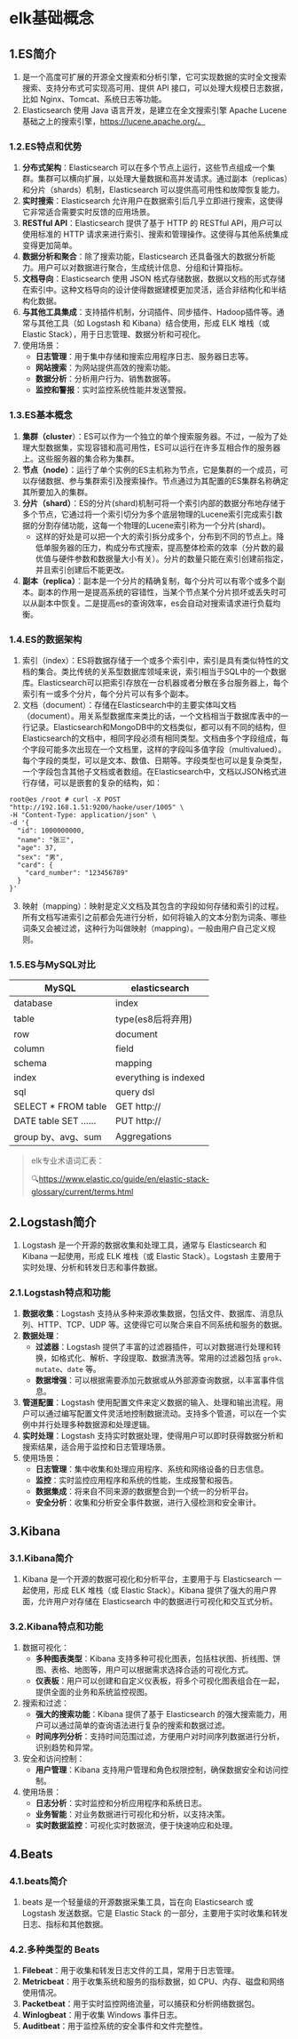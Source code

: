 # elk基础概念

## 1.ES简介

1. 是一个高度可扩展的开源全文搜索和分析引擎，它可实现数据的实时全文搜索搜索、支持分布式可实现高可用、提供 API 接口，可以处理大规模日志数据，比如 Nginx、Tomcat、系统日志等功能。
2. Elasticsearch 使用 Java 语言开发，是建立在全文搜索引擎 Apache Lucene 基础之上的搜索引擎，https://lucene.apache.org/。

### 1.2.ES特点和优势

1. **分布式架构**：Elasticsearch 可以在多个节点上运行，这些节点组成一个集群。集群可以横向扩展，以处理大量数据和高并发请求。通过副本（replicas）和分片（shards）机制，Elasticsearch 可以提供高可用性和故障恢复能力。
2. **实时搜索**：Elasticsearch 允许用户在数据索引后几乎立即进行搜索，这使得它非常适合需要实时反馈的应用场景。
3. **RESTful API**：Elasticsearch 提供了基于 HTTP 的 RESTful API，用户可以使用标准的 HTTP 请求来进行索引、搜索和管理操作。这使得与其他系统集成变得更加简单。
4. **数据分析和聚合**：除了搜索功能，Elasticsearch 还具备强大的数据分析能力。用户可以对数据进行聚合，生成统计信息、分组和计算指标。
5. **文档导向**：Elasticsearch 使用 JSON 格式存储数据，数据以文档的形式存储在索引中。这种文档导向的设计使得数据建模更加灵活，适合非结构化和半结构化数据。
6. **与其他工具集成**：支持插件机制，分词插件、同步插件、Hadoop插件等。通常与其他工具（如 Logstash 和 Kibana）结合使用，形成 ELK 堆栈（或 Elastic Stack），用于日志管理、数据分析和可视化。
7. 使用场景：
   - **日志管理**：用于集中存储和搜索应用程序日志、服务器日志等。
   - **网站搜索**：为网站提供高效的搜索功能。
   - **数据分析**：分析用户行为、销售数据等。
   - **监控和警报**：实时监控系统性能并发送警报。

### 1.3.ES基本概念

1. **集群（cluster**）：ES可以作为一个独立的单个搜索服务器。不过，一般为了处理大型数据集，实现容错和高可用性，ES可以运行在许多互相合作的服务器上。这些服务器的集合称为集群。
2. **节点（node）**：运行了单个实例的ES主机称为节点，它是集群的一个成员，可以存储数据、参与集群索引及搜索操作。节点通过为其配置的ES集群名称确定其所要加入的集群。
3. **分片（shard）**：ES的分片(shard)机制可将一个索引内部的数据分布地存储于多个节点，它通过将一个索引切分为多个底层物理的Lucene索引完成索引数据的分割存储功能，这每一个物理的Lucene索引称为一个分片(shard)。
   - 这样的好处是可以把一个大的索引拆分成多个，分布到不同的节点上。降低单服务器的压力，构成分布式搜索，提高整体检索的效率（分片数的最优值与硬件参数和数据量大小有关）。分片的数量只能在索引创建前指定，并且索引创建后不能更改。
4. **副本（replica）**：副本是一个分片的精确复制，每个分片可以有零个或多个副本。副本的作用一是提高系统的容错性，当某个节点某个分片损坏或丢失时可以从副本中恢复。二是提高es的查询效率，es会自动对搜索请求进行负载均衡。

### 1.4.ES的数据架构

1. 索引（index）：ES将数据存储于一个或多个索引中，索引是具有类似特性的文档的集合。类比传统的关系型数据库领域来说，索引相当于SQL中的一个数据库。Elasticsearch可以把索引存放在一台机器或者分散在多台服务器上，每个索引有一或多个分片，每个分片可以有多个副本。
2. 文档（document）：存储在Elasticsearch中的主要实体叫文档（document）。用关系型数据库来类比的话，一个文档相当于数据库表中的一行记录。Elasticsearch和MongoDB中的文档类似，都可以有不同的结构，但Elasticsearch的文档中，相同字段必须有相同类型。文档由多个字段组成，每个字段可能多次出现在一个文档里，这样的字段叫多值字段（multivalued）。每个字段的类型，可以是文本、数值、日期等。字段类型也可以是复杂类型，一个字段包含其他子文档或者数组。在Elasticsearch中，文档以JSON格式进行存储，可以是嵌套的复杂的结构，如：

~~~shell
root@es /root # curl -X POST "http://192.168.1.51:9200/haoke/user/1005" \
-H "Content-Type: application/json" \
-d '{
  "id": 1000000000,
  "name": "张三",
  "age": 37,
  "sex": "男",
  "card": {
    "card_number": "123456789"
  }
}'
~~~

3. 映射（mapping）：映射是定义文档及其包含的字段如何存储和索引的过程。所有文档写进索引之前都会先进行分析，如何将输入的文本分割为词条、哪些词条又会被过滤，这种行为叫做映射（mapping）。一般由用户自己定义规则。

### 1.5.ES与MySQL对比

| MySQL               | elasticsearch         |
| ------------------- | --------------------- |
| database            | index                 |
| table               | type(es8后将弃用)     |
| row                 | document              |
| column              | field                 |
| schema              | mapping               |
| index               | everything is indexed |
| sql                 | query dsl             |
| SELECT * FROM table | GET http://           |
| DATE table SET ……   | PUT http://           |
| group by、avg、sum  | Aggregations          |

>elk专业术语词汇表：
>
>:mag:https://www.elastic.co/guide/en/elastic-stack-glossary/current/terms.html

## 2.Logstash简介

1. Logstash 是一个开源的数据收集和处理工具，通常与 Elasticsearch 和 Kibana 一起使用，形成 ELK 堆栈（或 Elastic Stack）。Logstash 主要用于实时处理、分析和转发日志和事件数据。

### 2.1.Logstash特点和功能

1. **数据收集**：Logstash 支持从多种来源收集数据，包括文件、数据库、消息队列、HTTP、TCP、UDP 等。这使得它可以聚合来自不同系统和服务的数据。
2. **数据处理**：
   - **过滤器**：Logstash 提供了丰富的过滤器插件，可以对数据进行处理和转换，如格式化、解析、字段提取、数据清洗等。常用的过滤器包括 `grok`、`mutate`、`date` 等。
   - **数据增强**：可以根据需要添加元数据或从外部源查询数据，以丰富事件信息。
3. **管道配置**：Logstash 使用配置文件来定义数据的输入、处理和输出流程。用户可以通过编写配置文件灵活地控制数据流动。支持多个管道，可以在一个实例中并行处理多种数据源和处理逻辑。
4. **实时处理**：Logstash 支持实时数据处理，使得用户可以即时获得数据分析和搜索结果，适合用于监控和日志管理场景。
5. 使用场景：
   - **日志管理**：集中收集和处理应用程序、系统和网络设备的日志信息。
   - **监控**：实时监控应用程序和系统的性能，生成报警和报告。
   - **数据集成**：将来自不同来源的数据整合到一个统一的分析平台。
   - **安全分析**：收集和分析安全事件数据，进行入侵检测和安全审计。

## 3.Kibana

### 3.1.Kibana简介

1. Kibana 是一个开源的数据可视化和分析平台，主要用于与 Elasticsearch 一起使用，形成 ELK 堆栈（或 Elastic Stack）。Kibana 提供了强大的用户界面，允许用户对存储在 Elasticsearch 中的数据进行可视化和交互式分析。

### 3.2.Kibana特点和功能

1. 数据可视化：
   - **多种图表类型**：Kibana 支持多种可视化图表，包括柱状图、折线图、饼图、表格、地图等，用户可以根据需求选择合适的可视化方式。
   - **仪表板**：用户可以创建和自定义仪表板，将多个可视化图表组合在一起，提供全面的业务和系统监控视图。
2. 搜索和过滤：
   - **强大的搜索功能**：Kibana 提供了基于 Elasticsearch 的强大搜索能力，用户可以通过简单的查询语法进行复杂的搜索和数据过滤。
   - **时间序列分析**：支持时间范围过滤，方便用户对时间序列数据进行分析，识别趋势和异常。
3. 安全和访问控制：
   - **用户管理**：Kibana 支持用户管理和角色权限控制，确保数据安全和访问控制。
4. 使用场景：
   - **日志分析**：实时监控和分析应用程序和系统日志。
   - **业务智能**：对业务数据进行可视化和分析，以支持决策。
   - **实时数据监控**：可视化实时数据流，便于快速响应和处理。

## 4.Beats

### 4.1.beats简介

1. beats 是一个轻量级的开源数据采集工具，旨在向 Elasticsearch 或 Logstash 发送数据。它是 Elastic Stack 的一部分，主要用于实时收集和转发日志、指标和其他数据。

### 4.2.多种类型的 Beats

1. **Filebeat**：用于收集和转发日志文件的工具，常用于日志管理。
2. **Metricbeat**：用于收集系统和服务的指标数据，如 CPU、内存、磁盘和网络使用情况。
3. **Packetbeat**：用于实时监控网络流量，可以捕获和分析网络数据包。
4. **Winlogbeat**：用于收集 Windows 事件日志。
5. **Auditbeat**：用于监控系统的安全事件和文件完整性。





